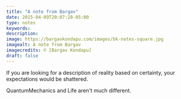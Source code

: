 ```yaml
---
title: "A note from Bargav"
date: 2015-04-09T20:07:28-05:00
type: notes
keywords:
description:
image: https://bargavkondapu.com/images/bk-notes-square.jpg
imagealt: A note from Bargav
imagecredits: © [Bargav Kondapu]
draft: false
---
```

[comment]: # (A note is any quick thought, quote, one-liners or a simple tweet. )

If you are looking for a description of reality based on certainty, your expectations would be shattered.

QuantumMechanics and Life aren't much different.
